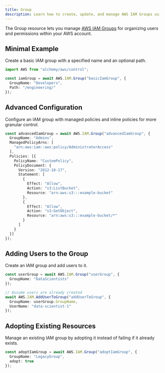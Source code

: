 ```yaml
---
title: Group
description: Learn how to create, update, and manage AWS IAM Groups using Alchemy Cloud Control.
---
```



The Group resource lets you manage [AWS IAM Groups](https://docs.aws.amazon.com/iam/latest/userguide/) for organizing users and permissions within your AWS account.

## Minimal Example

Create a basic IAM group with a specified name and an optional path.

```ts
import AWS from "alchemy/aws/control";

const iamGroup = await AWS.IAM.Group("basicIamGroup", {
  GroupName: "Developers",
  Path: "/engineering/"
});
```

## Advanced Configuration

Configure an IAM group with managed policies and inline policies for more granular control.

```ts
const advancedIamGroup = await AWS.IAM.Group("advancedIamGroup", {
  GroupName: "Admins",
  ManagedPolicyArns: [
    "arn:aws:iam::aws:policy/AdministratorAccess"
  ],
  Policies: [{
    PolicyName: "CustomPolicy",
    PolicyDocument: {
      Version: "2012-10-17",
      Statement: [
        {
          Effect: "Allow",
          Action: "s3:ListBucket",
          Resource: "arn:aws:s3:::example-bucket"
        },
        {
          Effect: "Allow",
          Action: "s3:GetObject",
          Resource: "arn:aws:s3:::example-bucket/*"
        }
      ]
    }
  }]
});
```

## Adding Users to the Group

Create an IAM group and add users to it.

```ts
const userGroup = await AWS.IAM.Group("userGroup", {
  GroupName: "DataScientists"
});

// Assume users are already created
await AWS.IAM.AddUserToGroup("addUserToGroup", {
  GroupName: userGroup.GroupName,
  UserName: "data-scientist-1"
});
```

## Adopting Existing Resources

Manage an existing IAM group by adopting it instead of failing if it already exists.

```ts
const adoptIamGroup = await AWS.IAM.Group("adoptIamGroup", {
  GroupName: "LegacyGroup",
  adopt: true
});
```
